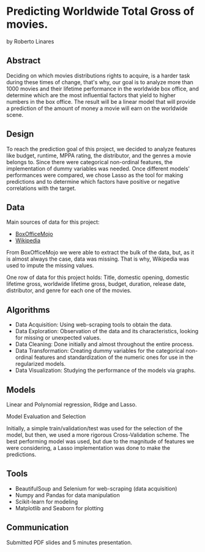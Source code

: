 # Predicting Worldwide Total Gross of movies. 
by Roberto Linares



## Abstract

Deciding on which movies distributions rights to acquire, is a harder task during these times of change, 
that's why, our goal is to analyze more than 1000 movies and their lifetime performance in the worldwide box office, and determine
which are the most influential factors that yield to higher numbers in the box office. The result will be a linear model that will
provide a prediction of the amount of money a movie will earn on the worldwide scene. 

## Design

To reach the prediction goal of this project, we decided to analyze features like budget, runtime, MPPA rating, the distributor, and the genres a movie belongs to.
Since there were categorical non-ordinal features, the implementation of dummy variables was needed. Once different models' performances were compared, 
we chose Lasso as the tool for making predictions and to determine which factors have positive or negative correlations with the target. 

## Data

Main sources of data for this project:
- [BoxOfficeMojo](http://boxofficemojo.com/)
- [Wikipedia](https://en.wikipedia.org/wiki/Main_Page)

From BoxOfficeMojo we were able to extract the bulk of the data, but, as it is almost always the case, data was missing. That is why, Wikipedia was used 
to impute the missing values. 

One row of data for this project holds: Title, domestic opening, domestic lifetime gross, worldwide lifetime gross, budget, duration, release date, 
distributor, and genre for each one of the movies. 

## Algorithms

* Data Acquisition: Using web-scraping tools to obtain the data. 
* Data Exploration: Observation of the data and its characteristics, looking for missing or unexpected values. 
* Data Cleaning: Done initially and almost throughout the entire process.
* Data Transformation: Creating dummy variables for the categorical non-ordinal features and standardization of the numeric ones for use in the regularized models.
* Data Visualization: Studying the performance of the models via graphs. 


## Models

Linear and Polynomial regression, Ridge and Lasso. 

Model Evaluation and Selection

Initially, a simple train/validation/test was used for the selection of the model, but then, we used a more rigorous Cross-Validation scheme. 
The best performing model was used, but due to the magnitude of features we were considering, a Lasso implementation was done to make the predictions. 


## Tools

* BeautifulSoup and Selenium for web-scraping (data acquisition)
* Numpy and Pandas for data manipulation
* Scikit-learn for modeling
* Matplotlib and Seaborn for plotting

## Communication

Submitted PDF slides and 5 minutes presentation. 

